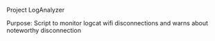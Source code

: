 Project LogAnalyzer

Purpose:
Script to monitor logcat wifi disconnections and warns about noteworthy disconnection

